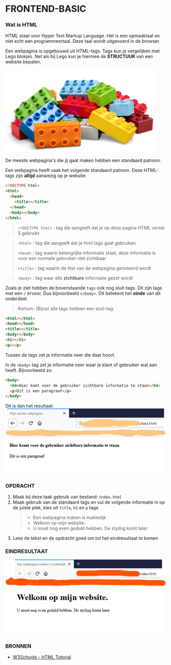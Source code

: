# FRONTEND-BASIC

### Wat is HTML

HTML staat voor Hyper Text Markup Language. Het is een opmaaktaal en niet echt een programmeertaal. Deze taal wordt uitgevoerd in de browser.

Een webpagina is opgebouwd uit HTML-tags. Tags kun je vergelijken met Lego blokjes. Net als bij Lego kun je hiermee de **STRUCTUUR** van een website bepalen.

![lego](images/lego.jpg)

De meeste webpagina's die jij gaat maken hebben een standaard patroon.

Een webpagina heeft vaak het volgende standaard patroon. Deze HTML-tags zijn **altijd** aanwezig op je website:

```html
<!DOCTYPE html>
<html>
  <head>
    <title></title>
  </head>
  <body></body>
</html>
```

> `<!DOCTYPE html>` : tag die aangeeft dat je op deze pagina HTML versie 5 gebruikt

> `<html>` : tag die aangeeft dat je html tags gaat gebruiken

> `<head>` : tag waarin belangrijke informatie staat, deze informatie is voor een normale gebruiker niet zichtbaar

> `<title>` : tag waarin de titel van de webpagina genoteerd wordt

> `<body>` : tag waar alle **zichtbare** informatie gezet wordt

Zoals je ziet hebben de bovenstaande `tags` ook nog _sluit_-tags. Dit zijn tags met een `/` ervoor. Dus bijvoorbeeld `</body>`. Dit betekent het **einde** van dit onderdeel.

> Kortom: (Bijna) alle tags hebben een sluit-tag:

```html
<html></html>
<head></head>
<title></title>
<body></body>
<h1></h1>
<p></p>
```

Tussen de tags zet je informatie neer die daar hoort.

In de `<body>` tag zet je informatie neer waar je klant of gebruiker wat aan heeft. Bijvoorbeeld zo:

```html
<body>
  <h4>Hier komt voor de gebruiker zichtbare informatie te staan</h4>
  <p>Dit is een paragraaf</p>
</body>
```

Dit is dan het resultaat:
![een voorbeeld](images/index.png)

### OPDRACHT

1. Maak bij deze taak gebruik van bestand: `index.html`
2. Maak gebruik van de standaard tags en vul de volgende informatie in op de juiste plek, kies uit `title`, `h1` en `p` tags
   > - Een webpagina maken is makkelijk
   > - Welkom op mijn website.
   > - U moet nog even geduld hebben. De styling komt later
3. Lees de tekst en de opdracht goed om tot het eindresultaat te komen

### EINDRESULTAAT

![eerste webpagina](images/resultaat.png)

### BRONNEN

- [W3Schools - HTML Tutorial](https://www.w3schools.com/html/)
